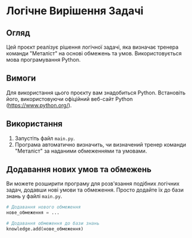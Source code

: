 # Логічне Вирішення Задачі

## Огляд

Цей проєкт реалізує рішення логічної задачі, яка визначає тренера команди "Металіст" на основі обмежень та умов. Використовується мова програмування Python.

## Вимоги

Для використання цього проєкту вам знадобиться Python. Встановіть його, використовуючи офіційний веб-сайт Python (https://www.python.org/).

## Використання

1. Запустіть файл `main.py`.
2. Програма автоматично визначить, чи визначений тренер команди "Металіст" за наданими обмеженнями та умовами.

## Додавання нових умов та обмежень

Ви можете розширити програму для розв'язання подібних логічних задач, додавши нові умови та обмеження. Просто додайте їх до бази знань у файлі `main.py`.

```python
# Додавання нового обмеження
нове_обмеження = ...

# Додавання обмеження до бази знань
knowledge.add(нове_обмеження)

